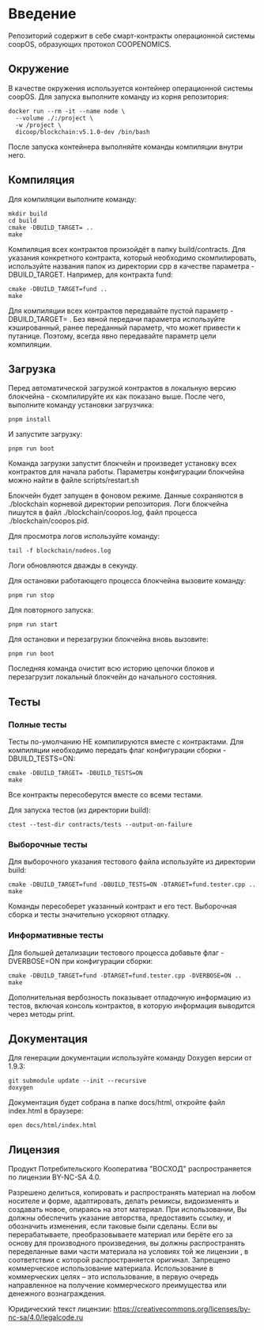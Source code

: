 # Введение

Репозиторий содержит в себе смарт-контракты операционной системы coopOS, образующих протокол COOPENOMICS.

## Окружение
В качестве окружения используется контейнер операционной системы coopOS. Для запуска выполните команду из корня репозитория:

```
docker run --rm -it --name node \
  --volume ./:/project \
  -w /project \
  dicoop/blockchain:v5.1.0-dev /bin/bash
```

После запуска контейнера выполняйте команды компиляции внутри него. 

## Компиляция
Для компиляции выполните команду:
```
mkdir build
cd build
cmake -DBUILD_TARGET= ..
make
```
Компиляция всех контрактов произойдёт в папку build/contracts. Для указания конкретного контракта, который необходимо скомпилировать, используйте названия папок из директории cpp в качестве параметра -DBUILD_TARGET. Например, для контракта fund:

```
cmake -DBUILD_TARGET=fund ..
make
```

Для компиляции всех контрактов передавайте пустой параметр -DBUILD_TARGET= . Без явной передачи параметра используйте кэшированный, ранее переданный параметр, что может привести к путанице. Поэтому, всегда явно передавайте параметр цели компиляции.


## Загрузка
Перед автоматической загрузкой контрактов в локальную версию блокчейна - скомпилируйте их как показано выше. После чего, выполните команду установки загрузчика:

```
pnpm install
```

И запустите загрузку:

```
pnpm run boot
```

Команда загрузки запустит блокчейн и произведет установку всех контрактов для начала работы. Параметры конфигурации блокчейна можно найти в файле scripts/restart.sh

Блокчейн будет запущен в фоновом режиме. Данные сохраняются в ./blockchain корневой директории репозитория. Логи блокчейна пишутся в файл ./blockchain/coopos.log, файл процесса ./blockchain/coopos.pid. 


Для просмотра логов используйте команду:
```
tail -f blockchain/nodeos.log
```

Логи обновляются дважды в секунду.

Для остановки работающего процесса блокчейна вызовите команду:

```
pnpm run stop
```

Для повторного запуска:
```
pnpm run start
```

Для остановки и перезагрузки блокчейна вновь вызовите:

```
pnpm run boot
```

Последняя команда очистит всю историю цепочки блоков и перезагрузит локальный блокчейн до начального состояния. 


## Тесты

### Полные тесты
Тесты по-умолчанию НЕ компилируются вместе с контрактами. Для компиляции необходимо передать флаг конфигурации сборки -DBUILD_TESTS=ON:
```
cmake -DBUILD_TARGET= -DBUILD_TESTS=ON
make
```
Все контракты пересоберутся вместе со всеми тестами. 

Для запуска тестов (из директории build):
```
ctest --test-dir contracts/tests --output-on-failure
```

### Выборочные тесты
Для выборочного указания тестового файла используйте из директории build:

```
cmake -DBUILD_TARGET=fund -DBUILD_TESTS=ON -DTARGET=fund.tester.cpp ..
make
```

Команды пересоберет указанный контракт и его тест. Выборочная сборка и тесты значительно ускоряют отладку. 


### Информативные тесты
Для большей детализации тестового процесса добавьте флаг -DVERBOSE=ON при конфигурации сборки:
```
cmake -DBUILD_TARGET=fund -DTARGET=fund.tester.cpp -DVERBOSE=ON ..
make
```

Дополнительная вербозность показывает отладочную информацию из тестов, включая консоль контрактов, в которую информация выводится через методы print.


## Документация
Для генерации документации используйте команду Doxygen версии от 1.9.3:
```
git submodule update --init --recursive
doxygen
```

Документация будет собрана в папке docs/html, откройте файл index.html в браузере:
```
open docs/html/index.html
```

## Лицензия
Продукт Потребительского Кооператива "ВОСХОД" распространяется по лицензии BY-NC-SA 4.0. 

Разрешено делиться, копировать и распространять материал на любом носителе и форме, адаптировать, делать ремиксы, видоизменять и создавать новое, опираясь на этот материал. При использовании, Вы должны обеспечить указание авторства, предоставить ссылку, и обозначить изменения, если таковые были сделаны. Если вы перерабатываете, преобразовываете материал или берёте его за основу для производного произведения, вы должны распространять переделанные вами части материала на условиях той же лицензии , в соответствии с которой распространяется оригинал. Запрещено коммерческое использование материала. Использование в коммерческих целях – это использование, в первую очередь направленное на получение коммерческого преимущества или денежного вознаграждения.

Юридический текст лицензии: https://creativecommons.org/licenses/by-nc-sa/4.0/legalcode.ru

